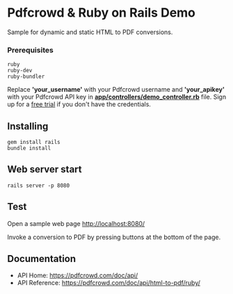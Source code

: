 # Pdfcrowd & Ruby on Rails Demo

Sample for dynamic and static HTML to PDF conversions.

### Prerequisites

```
ruby
ruby-dev
ruby-bundler
```

Replace **'your_username'** with your Pdfcrowd username and **'your_apikey'** with your Pdfcrowd API key in **[app/controllers/demo_controller.rb](app/controllers/demo_controller.rb#L45)** file. Sign up for a [free trial](https://pdfcrowd.com/user/sign_up/?pid=api-trial2) if you don't have the credentials.

## Installing

```
gem install rails
bundle install
```

## Web server start

```
rails server -p 8080
```

## Test

   Open a sample web page <http://localhost:8080/>

   Invoke a conversion to PDF by pressing buttons at the bottom of the page.

## Documentation

* API Home:  <https://pdfcrowd.com/doc/api/>
* API Reference:  <https://pdfcrowd.com/doc/api/html-to-pdf/ruby/>

